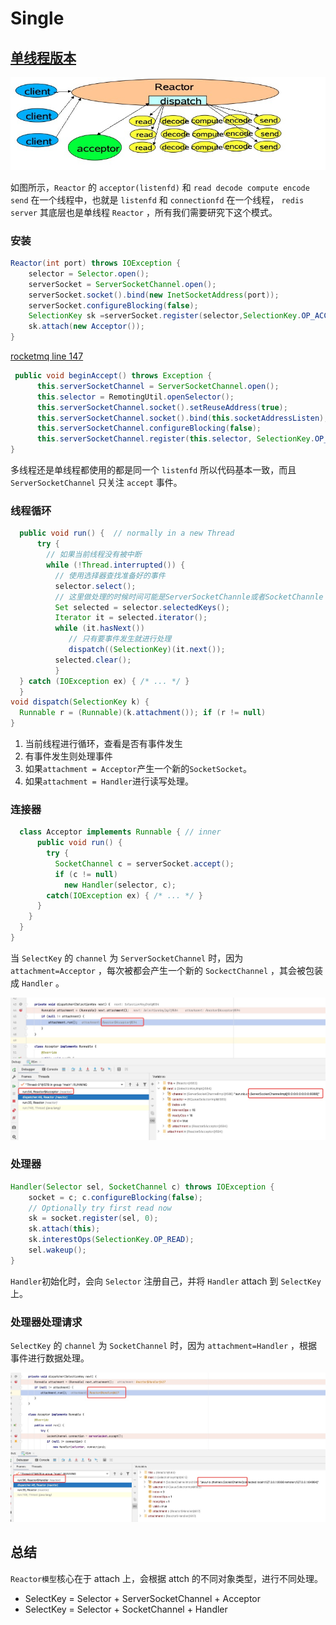 # Single

## [单线程版本](https://github.com/sona0402/netty/commit/9bf11da99190cdbe8b6e19cb4a2859f8996d8823)

![An image](../reactor/image/reactor-single.jpg)

如图所示，`Reactor` 的 `acceptor(listenfd)` 和 `read decode compute encode send` 在一个线程中，也就是 `listenfd` 和 `connectionfd` 在一个线程， `redis server` 其底层也是单线程 `Reactor` ，所有我们需要研究下这个模式。

### 安装

```java
Reactor(int port) throws IOException {
    selector = Selector.open();
    serverSocket = ServerSocketChannel.open();
    serverSocket.socket().bind(new InetSocketAddress(port));
    serverSocket.configureBlocking(false);
    SelectionKey sk =serverSocket.register(selector,SelectionKey.OP_ACCEPT);
    sk.attach(new Acceptor());
}
```

[rocketmq line 147](https://github.com/apache/rocketmq/blob/master/store/src/main/java/org/apache/rocketmq/store/ha/HAService.java#L168)

```java
 public void beginAccept() throws Exception {
      this.serverSocketChannel = ServerSocketChannel.open();
      this.selector = RemotingUtil.openSelector();
      this.serverSocketChannel.socket().setReuseAddress(true);
      this.serverSocketChannel.socket().bind(this.socketAddressListen);
      this.serverSocketChannel.configureBlocking(false);
      this.serverSocketChannel.register(this.selector, SelectionKey.OP_ACCEPT);
}
```

多线程还是单线程都使用的都是同一个 `listenfd` 所以代码基本一致，而且 `ServerSocketChannel` 只关注 `accept` 事件。

### 线程循环

```java
  public void run() {  // normally in a new Thread
      try {
        // 如果当前线程没有被中断
        while (!Thread.interrupted()) {
          // 使用选择器查找准备好的事件
          selector.select();
          // 这里做处理的时候时间可能是ServerSocketChannle或者SocketChannle
          Set selected = selector.selectedKeys();
          Iterator it = selected.iterator();
          while (it.hasNext())
             // 只有要事件发生就进行处理
             dispatch((SelectionKey)(it.next());
          selected.clear();
          }
  } catch (IOException ex) { /* ... */ }
  }
void dispatch(SelectionKey k) {
  Runnable r = (Runnable)(k.attachment()); if (r != null)
}
```

1. 当前线程进行循环，查看是否有事件发生
2. 有事件发生则处理事件
3. 如果`attachment = Acceptor`产生一个新的`SocketSocket`。
4. 如果`attachment = Handler`进行读写处理。

### 连接器

```java
  class Acceptor implements Runnable { // inner
      public void run() {
        try {
          SocketChannel c = serverSocket.accept();
          if (c != null)
            new Handler(selector, c);
        catch(IOException ex) { /* ... */ }
      }
    }
  }
}
```

当 `SelectKey` 的 `channel` 为 `ServerSocketChannel` 时，因为 `attachment=Acceptor` ，每次被都会产生一个新的 `SockectChannel` ，其会被包装成 `Handler` 。

![An image](../reactor/image/single-acceptor.jpg)

### 处理器

```java
Handler(Selector sel, SocketChannel c) throws IOException {
    socket = c; c.configureBlocking(false);
    // Optionally try first read now
    sk = socket.register(sel, 0);
    sk.attach(this);
    sk.interestOps(SelectionKey.OP_READ);
    sel.wakeup();
}
```

`Handler`初始化时，会向 `Selector` 注册自己，并将 `Handler` attach 到 `SelectKey` 上。

### 处理器处理请求

`SelectKey` 的 `channel` 为 `SocketChannel` 时，因为 `attachment=Handler` ，根据事件进行数据处理。

![An image](../reactor/image/single-handler.jpg)

## 总结

`Reactor模型`核心在于 attach 上，会根据 attch 的不同对象类型，进行不同处理。

* SelectKey = Selector + ServerSocketChannel + Acceptor
* SelectKey = Selector + SocketChannel + Handler
